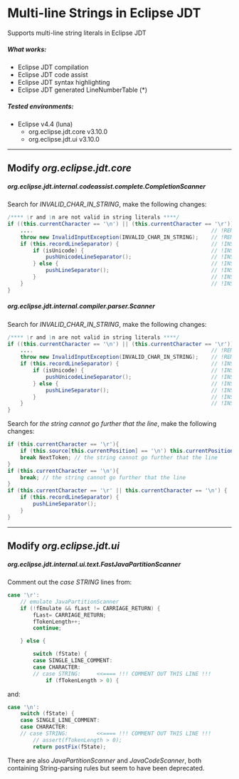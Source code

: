 Multi-line Strings in Eclipse JDT
=================================

Supports multi-line string literals in Eclipse JDT

##### What works:
 - Eclipse JDT compilation
 - Eclipse JDT code assist
 - Eclipse JDT syntax highlighting
 - Eclipse JDT generated LineNumberTable (*)

##### Tested environments:
 - Eclipse v4.4 (luna)
   * org.eclipse.jdt.core v3.10.0
   * org.eclipse.jdt.ui v3.10.0

------------------------------------------------------------------------------

Modify *org.eclipse.jdt.core*
-----------------------------

##### org.eclipse.jdt.internal.codeassist.complete.CompletionScanner

Search for *INVALID_CHAR_IN_STRING*, make the following changes:

```java
/**** \r and \n are not valid in string literals ****/
if ((this.currentCharacter == '\n') || (this.currentCharacter == '\r')) {
    ....                                                        // !REMOVE!
    throw new InvalidInputException(INVALID_CHAR_IN_STRING);    // !REMOVE!
    if (this.recordLineSeparator) {                             // !INSERT!
        if (isUnicode) {                                        // !INSERT!
            pushUnicodeLineSeparator();                         // !INSERT!
        } else {                                                // !INSERT!
            pushLineSeparator();                                // !INSERT!
        }                                                       // !INSERT!
    }                                                           // !INSERT!
}
```

##### org.eclipse.jdt.internal.compiler.parser.Scanner

Search for *INVALID_CHAR_IN_STRING*, make the following changes:

```java
/**** \r and \n are not valid in string literals ****/
if ((this.currentCharacter == '\n') || (this.currentCharacter == '\r')) {
    ....                                                        // !REMOVE!
    throw new InvalidInputException(INVALID_CHAR_IN_STRING);    // !REMOVE!
    if (this.recordLineSeparator) {                             // !INSERT!
        if (isUnicode) {                                        // !INSERT!
            pushUnicodeLineSeparator();                         // !INSERT!
        } else {                                                // !INSERT!
            pushLineSeparator();                                // !INSERT!
        }                                                       // !INSERT!
    }                                                           // !INSERT!
}
```

Search for *the string cannot go further that the line*, make the following changes:

```java
if (this.currentCharacter == '\r'){                                         // !REMOVE!
    if (this.source[this.currentPosition] == '\n') this.currentPosition++;  // !REMOVE!
    break NextToken; // the string cannot go further that the line          // !REMOVE!
}                                                                           // !REMOVE!
if (this.currentCharacter == '\n'){                                         // !REMOVE!
    break; // the string cannot go further that the line                    // !REMOVE!
}                                                                           // !REMOVE!
if (this.currentCharacter == '\r' || this.currentCharacter == '\n') {       // !INSERT!
    if (this.recordLineSeparator) {                                         // !INSERT!
        pushLineSeparator();                                                // !INSERT!
    }                                                                       // !INSERT!
}                                                                           // !INSERT!
```

------------------------------------------------------------------------------

Modify *org.eclipse.jdt.ui*
---------------------------

##### org.eclipse.jdt.internal.ui.text.FastJavaPartitionScanner

Comment out the *case STRING* lines from:

```java
case '\r':
    // emulate JavaPartitionScanner
    if (!fEmulate && fLast != CARRIAGE_RETURN) {
        fLast= CARRIAGE_RETURN;
        fTokenLength++;
        continue;

    } else {

        switch (fState) {
        case SINGLE_LINE_COMMENT:
        case CHARACTER:
        // case STRING:     <<==== !!! COMMENT OUT THIS LINE !!!
            if (fTokenLength > 0) {
```

and:

```java
case '\n':
    switch (fState) {
    case SINGLE_LINE_COMMENT:
    case CHARACTER:
    // case STRING:         <<==== !!! COMMENT OUT THIS LINE !!!
        // assert(fTokenLength > 0);
        return postFix(fState);
```

There are also *JavaPartitionScanner* and *JavaCodeScanner*, both containing
String-parsing rules but seem to have been deprecated.

